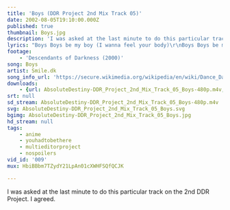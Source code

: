 ```yaml
---
title: 'Boys (DDR Project 2nd Mix Track 05)'
date: 2002-08-05T19:10:00.000Z
published: true
thumbnail: Boys.jpg
description: 'I was asked at the last minute to do this particular track on the 2nd DDR Project. I agreed.'
lyrics: "Boys Boys be my boy (I wanna feel your body)\r\nBoys Boys be my boy (Tonight I'm ready honey)\r\nBoys Boys be my boy (I wanna be your lover girl)\r\nBe my lover boy\r\n\r\nHot summer time\r\nAlways something on my mind\r\nA kind of magic in the air\r\nI'm on the run\r\nTo a sunny paradise\r\nWith crowded beaches everywhere\r\n\r\nI'm just a girl who's looking for some fun\r\nIt's time to get things started\r\nSo common everybody\r\n\r\nBoys Boys be my boy (I wanna feel your body)\r\nBoys Boys be my boy (Tonight I'm ready honey)\r\nBoys Boys be my boy (I wanna be your lover girl)\r\nBe my lover boy\r\n\r\nHot summer night\r\nAlways makes me loose control\r\nIt feels like heaven now I'm free\r\n\r\nAnd all the boys\r\nIf you want to feel the heat\r\nJust come along and play with me\r\n\r\nI'm just a girl who's looking for some fun\r\nIt's time to get things started\r\nSo common everybody\r\n\r\nBoys Boys be my boy (I wanna feel your body)\r\nBoys Boys be my boy (Tonight I'm ready honey)\r\nBoys Boys be my boy (I wanna be your lover girl)\r\nBe my lover boy"
footage:
    - 'Descendants of Darkness (2000)'
song: Boys
artist: Smile.dk
song_info_url: 'https://secure.wikimedia.org/wikipedia/en/wiki/Dance_Dance_Revolution_2ndMix'
downloads:
    - {url: AbsoluteDestiny-DDR_Project_2nd_Mix_Track_05_Boys-480p.m4v, width: 640, height: 352, mimetype: video/mp4}
srt: null
sd_stream: AbsoluteDestiny-DDR_Project_2nd_Mix_Track_05_Boys-480p.m4v
svg: AbsoluteDestiny-DDR_Project_2nd_Mix_Track_05_Boys.svg
bgimg: AbsoluteDestiny-DDR_Project_2nd_Mix_Track_05_Boys.jpg
hd_stream: null
tags:
    - anime
    - youhadtobethere
    - multieditorproject
    - nospoilers
vid_id: '009'
mux: HbiBBbm7TZydY21LpAn01cXWHFSQfQCJK

---
```

I was asked at the last minute to do this particular track on the 2nd DDR Project. I agreed.